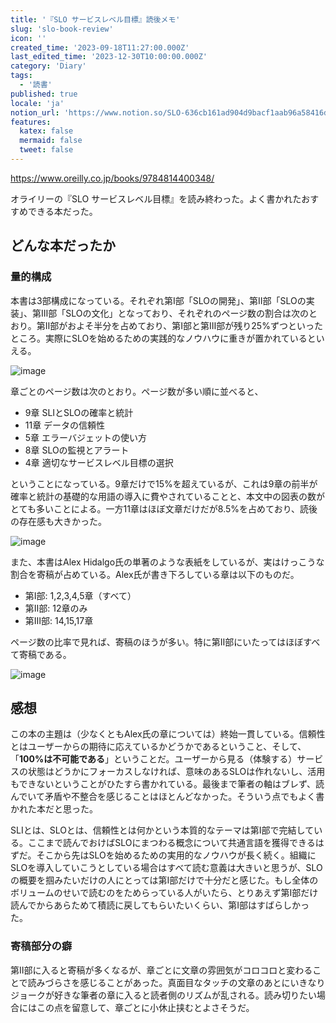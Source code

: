 ```yaml
---
title: '『SLO サービスレベル目標』読後メモ'
slug: 'slo-book-review'
icon: ''
created_time: '2023-09-18T11:27:00.000Z'
last_edited_time: '2023-12-30T10:00:00.000Z'
category: 'Diary'
tags:
  - '読書'
published: true
locale: 'ja'
notion_url: 'https://www.notion.so/SLO-636cb161ad904d9bacf1aab96a58416d'
features:
  katex: false
  mermaid: false
  tweet: false
---
```


https://www.oreilly.co.jp/books/9784814400348/

オライリーの『SLO サービスレベル目標』を読み終わった。よく書かれたおすすめできる本だった。

## どんな本だったか

### 量的構成

本書は3部構成になっている。それぞれ第Ⅰ部「SLOの開発」、第Ⅱ部「SLOの実装」、第Ⅲ部「SLOの文化」となっており、それぞれのページ数の割合は次のとおり。第Ⅱ部がおよそ半分を占めており、第Ⅰ部と第Ⅲ部が残り25%ずつといったところ。実際にSLOを始めるための実践的なノウハウに重きが置かれているといえる。

![image](/images/slo-book-review/%E9%83%A8%E5%88%A5%E3%83%98%E3%82%9A%E3%83%BC%E3%82%B7%E3%82%99%E6%95%B0.png)

章ごとのページ数は次のとおり。ページ数が多い順に並べると、

- 9章 SLIとSLOの確率と統計
- 11章 データの信頼性
- 5章 エラーバジェットの使い方
- 8章 SLOの監視とアラート
- 4章 適切なサービスレベル目標の選択

ということになっている。9章だけで15%を超えているが、これは9章の前半が確率と統計の基礎的な用語の導入に費やされていることと、本文中の図表の数がとても多いことによる。一方11章はほぼ文章だけだが8.5%を占めており、読後の存在感も大きかった。

![image](/images/slo-book-review/%E7%AB%A0%E5%88%A5%E3%83%98%E3%82%9A%E3%83%BC%E3%82%B7%E3%82%99%E6%95%B0.png)

また、本書はAlex Hidalgo氏の単著のような表紙をしているが、実はけっこうな割合を寄稿が占めている。Alex氏が書き下ろしている章は以下のものだ。

- 第Ⅰ部: 1,2,3,4,5章（すべて）
- 第Ⅱ部: 12章のみ
- 第Ⅲ部: 14,15,17章

ページ数の比率で見れば、寄稿のほうが多い。特に第Ⅱ部にいたってはほぼすべて寄稿である。

![image](/images/slo-book-review/%E8%91%97%E8%80%85%E5%88%A5%E3%83%98%E3%82%9A%E3%83%BC%E3%82%B7%E3%82%99%E6%95%B0.png)

## 感想

この本の主題は（少なくともAlex氏の章については）終始一貫している。信頼性とはユーザーからの期待に応えているかどうかであるということ、そして、「**100%は不可能である**」ということだ。ユーザーから見る（体験する）サービスの状態はどうかにフォーカスしなければ、意味のあるSLOは作れないし、活用もできないということがひたすら書かれている。最後まで筆者の軸はブレず、読んでいて矛盾や不整合を感じることはほとんどなかった。そういう点でもよく書かれた本だと思った。

SLIとは、SLOとは、信頼性とは何かという本質的なテーマは第Ⅰ部で完結している。ここまで読んでおけばSLOにまつわる概念について共通言語を獲得できるはずだ。そこから先はSLOを始めるための実用的なノウハウが長く続く。組織にSLOを導入していこうとしている場合はすべて読む意義は大きいと思うが、SLOの概要を掴みたいだけの人にとっては第Ⅰ部だけで十分だと感じた。もし全体のボリュームのせいで読むのをためらっている人がいたら、とりあえず第Ⅰ部だけ読んでからあらためて積読に戻してもらいたいくらい、第Ⅰ部はすばらしかった。

### 寄稿部分の癖

第Ⅱ部に入ると寄稿が多くなるが、章ごとに文章の雰囲気がコロコロと変わることで読みづらさを感じることがあった。真面目なタッチの文章のあとにいきなりジョークが好きな筆者の章に入ると読者側のリズムが乱される。読み切りたい場合にはこの点を留意して、章ごとに小休止挟むとよさそうだ。
